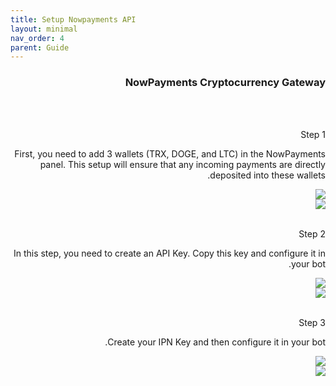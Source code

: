 ```yaml
---
title: Setup Nowpayments API
layout: minimal
nav_order: 4
parent: Guide
---
```

<head>
    <meta charset="utf-8">
    <link rel="stylesheet" href="https://b3h1z.github.io/HidyBot-Docs/assets/en-css/style.css">
    <link rel="icon" href="https://b3h1z.github.io/HidyBot-Docs/favicon.ico" type="image/x-icon">
</head>
<div dir="rtl">

<h3>NowPayments Cryptocurrency Gateway</h3>
<br>
<br>
<p>Step 1</p>
<p>First, you need to add 3 wallets (TRX, DOGE, and LTC) in the NowPayments panel. This setup will ensure that any incoming payments are directly deposited into these wallets.</p>
<img src="https://b3h1z.github.io/HidyBot-Docs/assets/images/guide/nowpayments/NowPayments-1.png" class="centered">
<br>
<img src="https://b3h1z.github.io/HidyBot-Docs/assets/images/guide/nowpayments/NowPayments-1-2.png" class="centered">
<br>
<br>
<p>Step 2</p>
<p>In this step, you need to create an API Key. Copy this key and configure it in your bot.</p>
<img src="https://b3h1z.github.io/HidyBot-Docs/assets/images/guide/nowpayments/NowPayments-2.png" class="centered">
<br>
<img src="https://b3h1z.github.io/HidyBot-Docs/assets/images/guide/nowpayments/NowPayments-3.png" class="centered">
<br>
<br>
<p>Step 3</p>
<p>Create your IPN Key and then configure it in your bot.</p>
<img src="https://b3h1z.github.io/HidyBot-Docs/assets/images/guide/nowpayments/NowPayments-4.png" class="centered">
<br>
<img src="https://b3h1z.github.io/HidyBot-Docs/assets/images/guide/nowpayments/NowPayments-5.png" class="centered">
</div>